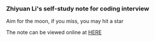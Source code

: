### Zhiyuan Li's self-study note for coding interview

Aim for the moon, if you miss, you may hit a star

The note can be viewed online at [HERE](https://psyshell.gitbook.io/coding/)